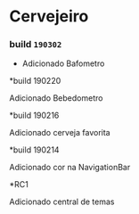 # Cervejeiro

### build `190302`

   
* Adicionado Bafometro


*build 190220

  Adicionado Bebedometro 

*build 190216

  Adicionado cerveja favorita

*build 190214 

  Adicionado cor na NavigationBar

*RC1

  Adicionado central de temas

